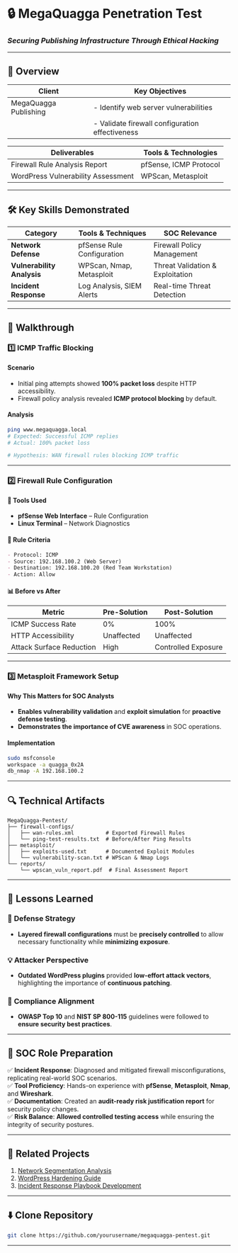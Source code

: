 # 🔒 MegaQuagga Penetration Test  
### *Securing Publishing Infrastructure Through Ethical Hacking*  

---

## 📌 Overview  

| **Client**              | **Key Objectives**                                |
|------------------------|------------------------------------------------|
| MegaQuagga Publishing | - Identify web server vulnerabilities            |
|                        | - Validate firewall configuration effectiveness  |

| **Deliverables**            | **Tools & Technologies**     |
|----------------------------|------------------------------|
| Firewall Rule Analysis Report | pfSense, ICMP Protocol   |
| WordPress Vulnerability Assessment | WPScan, Metasploit  |

---

## 🛠️ Key Skills Demonstrated  

| **Category**               | **Tools & Techniques**         | **SOC Relevance**                 |
|---------------------------|--------------------------------|----------------------------------|
| **Network Defense**       | pfSense Rule Configuration     | Firewall Policy Management      |
| **Vulnerability Analysis** | WPScan, Nmap, Metasploit      | Threat Validation & Exploitation |
| **Incident Response**      | Log Analysis, SIEM Alerts     | Real-time Threat Detection      |

---

## 🚀 Walkthrough  

### **1️⃣ ICMP Traffic Blocking**  

#### **Scenario**  
- Initial ping attempts showed **100% packet loss** despite HTTP accessibility.  
- Firewall policy analysis revealed **ICMP protocol blocking** by default.

#### **Analysis**  
```bash
ping www.megaquagga.local
# Expected: Successful ICMP replies
# Actual: 100% packet loss

# Hypothesis: WAN firewall rules blocking ICMP traffic
```

---

### **2️⃣ Firewall Rule Configuration**  

#### **🔧 Tools Used**  
- **pfSense Web Interface** – Rule Configuration  
- **Linux Terminal** – Network Diagnostics  

#### **📌 Rule Criteria**  
```markdown
- Protocol: ICMP  
- Source: 192.168.100.2 (Web Server)  
- Destination: 192.168.100.20 (Red Team Workstation)  
- Action: Allow  
```

#### **📊 Before vs After**  

| **Metric**          | **Pre-Solution** | **Post-Solution** |
|----------------------|-----------------|------------------|
| ICMP Success Rate    | 0%               | 100%             |
| HTTP Accessibility  | Unaffected       | Unaffected       |
| Attack Surface Reduction | High | Controlled Exposure |

---

### **3️⃣ Metasploit Framework Setup**  

#### **Why This Matters for SOC Analysts**  
- **Enables vulnerability validation** and **exploit simulation** for **proactive defense testing**.  
- **Demonstrates the importance of CVE awareness** in SOC operations.  

#### **Implementation**  
```bash
sudo msfconsole
workspace -a quagga_0x2A
db_nmap -A 192.168.100.2
```

---

## 🔍 Technical Artifacts  

```plaintext
MegaQuagga-Pentest/
├── firewall-configs/
│   ├── wan-rules.xml          # Exported Firewall Rules  
│   └── ping-test-results.txt  # Before/After Ping Results  
├── metasploit/
│   ├── exploits-used.txt      # Documented Exploit Modules  
│   └── vulnerability-scan.txt # WPScan & Nmap Logs  
└── reports/
    └── wpscan_vuln_report.pdf  # Final Assessment Report  
```

---

## 🌟 Lessons Learned  

### 🔐 **Defense Strategy**  
- **Layered firewall configurations** must be **precisely controlled** to allow necessary functionality while **minimizing exposure**.

### 💡 **Attacker Perspective**  
- **Outdated WordPress plugins** provided **low-effort attack vectors**, highlighting the importance of **continuous patching**.

### 📜 **Compliance Alignment**  
- **OWASP Top 10** and **NIST SP 800-115** guidelines were followed to **ensure security best practices**.

---

## 🎯 SOC Role Preparation  

✅ **Incident Response**: Diagnosed and mitigated firewall misconfigurations, replicating real-world SOC scenarios.  
✅ **Tool Proficiency**: Hands-on experience with **pfSense**, **Metasploit**, **Nmap**, and **Wireshark**.  
✅ **Documentation**: Created an **audit-ready risk justification report** for security policy changes.  
✅ **Risk Balance**: **Allowed controlled testing access** while ensuring the integrity of security postures.  

---

## 🔗 Related Projects  

1. [Network Segmentation Analysis](#)  
2. [WordPress Hardening Guide](#)  
3. [Incident Response Playbook Development](#)  

---

## ⬇️ **Clone Repository**  

```bash
git clone https://github.com/yourusername/megaquagga-pentest.git
```

---
